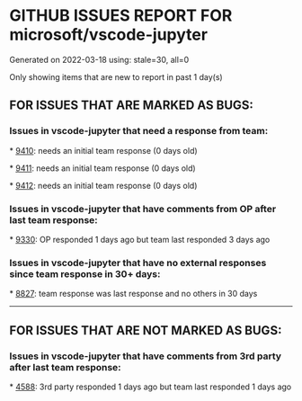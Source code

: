 
# GITHUB ISSUES REPORT FOR microsoft/vscode-jupyter


Generated on 2022-03-18 using: stale=30, all=0


Only showing items that are new to report in past 1 day(s)


## FOR ISSUES THAT ARE MARKED AS BUGS:


### Issues in vscode-jupyter that need a response from team:


\* [9410](https://github.com/microsoft/vscode-jupyter/issues/9410 "internal html link does not jump to correct position in notebook"): needs an initial team response (0 days old)

\* [9411](https://github.com/microsoft/vscode-jupyter/issues/9411 " Jupyter connection closes after inactivity"): needs an initial team response (0 days old)

\* [9412](https://github.com/microsoft/vscode-jupyter/issues/9412 "Expose the “suggested kernel” API"): needs an initial team response (0 days old)

### Issues in vscode-jupyter that have comments from OP after last team response:


\* [9330](https://github.com/microsoft/vscode-jupyter/issues/9330 "Notebooks stop working after the upgrade of Jupyter plugin"): OP responded 1 days ago but team last responded 3 days ago

### Issues in vscode-jupyter that have no external responses since team response in 30+ days:


\* [8827](https://github.com/microsoft/vscode-jupyter/issues/8827 "kernel connection file created in `/tmp/` rather than `~/.local/share/jupyter/runtime/`"): team response was last response and no others in 30 days

---

## FOR ISSUES THAT ARE NOT MARKED AS BUGS:


### Issues in vscode-jupyter that have comments from 3rd party after last team response:


\* [4588](https://github.com/microsoft/vscode-jupyter/issues/4588 "Automatically change cell language based on cell magics"): 3rd party responded 1 days ago but team last responded 1 days ago
